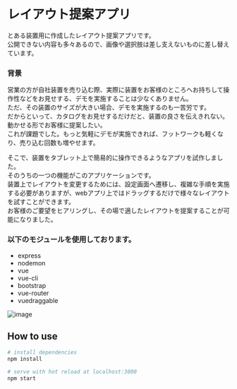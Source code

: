 # レイアウト提案アプリ
とある装置用に作成したレイアウト提案アプリです。  
公開できない内容も多々あるので、画像や選択肢は差し支えないものに差し替えています。  

### 背景
営業の方が自社装置を売り込む際、実際に装置をお客様のところへお持ちして操作性などをお見せする、デモを実施することは少なくありません。  
ただ、その装置のサイズが大きい場合、デモを実施するのも一苦労です。  
だからといって、カタログをお見せするだけだと、装置の良さを伝えきれない。動かせる形でお客様に提案したい。  
これが課題でした。もっと気軽にデモが実施できれば、フットワークも軽くなり、売り込む回数も増やせます。  

そこで、装置をタブレット上で簡易的に操作できるようなアプリを試作しました。  
そのうちの一つの機能がこのアプリケーションです。  
装置上でレイアウトを変更するためには、設定画面へ遷移し、複雑な手順を実施する必要がありますが、webアプリ上ではドラッグするだけで様々なレイアウトを試すことができます。  
お客様のご要望をヒアリングし、その場で適したレイアウトを提案することが可能になりました。  

### 以下のモジュールを使用しております。
- express
- nodemon
- vue
- vue-cli
- bootstrap
- vue-router
- vuedraggable

![image](https://github.com/yusuke1011/layout-suggestion/blob/image/image.PNG)  



## How to use

```bash
# install dependencies
npm install

# serve with hot reload at localhost:3000
npm start
```



